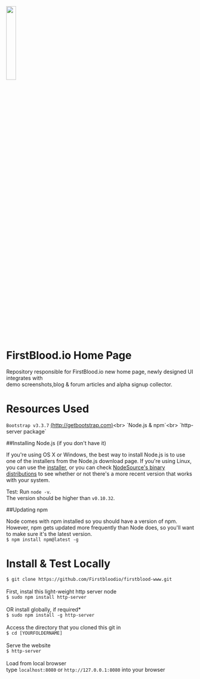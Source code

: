 <img src='/resources/img/main/logo_shield_b.jpg' width = '22.5%'>

# FirstBlood.io Home Page
Repository responsible for FirstBlood.io new home page, newly designed UI integrates with  <br>demo screenshots,blog &amp; forum articles and alpha signup collector. 

# Resources Used
`Bootstrap v3.3.7` [(http://getbootstrap.com)]("http://getbootstrap.com")<br>
`Node.js & npm`<br>
`http-server package`

##Installing Node.js (if you don't have it)

If you're using OS X or Windows, the best way to install Node.js is to use one of the installers from the Node.js download page. If you're using Linux, you can use the <a href ="https://nodejs.org/en/download/">installer</a>, or you can check <a href = "https://github.com/nodesource/distributions">NodeSource's binary distributions</a> to see whether or not there's a more recent version that works with your system.

Test: Run `node -v`. <br>
The version should be higher than `v0.10.32`.

##Updating npm

Node comes with npm installed so you should have a version of npm. <br>However, npm gets updated more frequently than Node does, so you'll want to make sure it's the latest version.<br>
`$ npm install npm@latest -g`

# Install & Test Locally
`$ git clone https://github.com/Firstbloodio/firstblood-www.git`<br><br>
First, instal this light-weight http server node<br>
`$ sudo npm install http-server` <br><br>
OR install globally, if required*<br>
`$ sudo npm install -g http-server` <br><br>
Access the directory that you cloned this git in<br>
`$ cd [YOURFOLDERNAME]` <br><br>
Serve the website<br>
`$ http-server` <br><br>
Load from local browser<br>
type `localhost:8080` or `http://127.0.0.1:8080` into your browser

